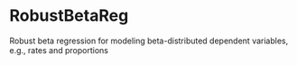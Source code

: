# RobustBetaReg
Robust beta regression for modeling beta-distributed dependent variables, e.g., rates and proportions
